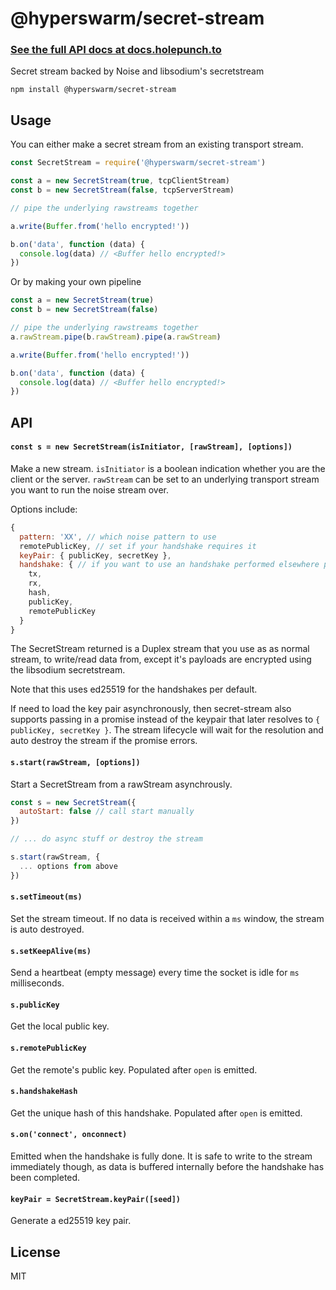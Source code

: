 # @hyperswarm/secret-stream

### [See the full API docs at docs.holepunch.to](https://docs.holepunch.to/building-blocks/hyperswarm#secretstream)

Secret stream backed by Noise and libsodium's secretstream

```
npm install @hyperswarm/secret-stream
```

## Usage

You can either make a secret stream from an existing transport stream.

``` js
const SecretStream = require('@hyperswarm/secret-stream')

const a = new SecretStream(true, tcpClientStream)
const b = new SecretStream(false, tcpServerStream)

// pipe the underlying rawstreams together

a.write(Buffer.from('hello encrypted!'))

b.on('data', function (data) {
  console.log(data) // <Buffer hello encrypted!>
})
```

Or by making your own pipeline

``` js
const a = new SecretStream(true)
const b = new SecretStream(false)

// pipe the underlying rawstreams together
a.rawStream.pipe(b.rawStream).pipe(a.rawStream)

a.write(Buffer.from('hello encrypted!'))

b.on('data', function (data) {
  console.log(data) // <Buffer hello encrypted!>
})
```

## API

#### `const s = new SecretStream(isInitiator, [rawStream], [options])`

Make a new stream. `isInitiator` is a boolean indication whether you are the client or the server.
`rawStream` can be set to an underlying transport stream you want to run the noise stream over.

Options include:

```js
{
  pattern: 'XX', // which noise pattern to use
  remotePublicKey, // set if your handshake requires it
  keyPair: { publicKey, secretKey },
  handshake: { // if you want to use an handshake performed elsewhere pass it here
    tx,
    rx,
    hash,
    publicKey,
    remotePublicKey
  }
}
```

The SecretStream returned is a Duplex stream that you use as as normal stream, to write/read data from,
except it's payloads are encrypted using the libsodium secretstream.

Note that this uses ed25519 for the handshakes per default.

If need to load the key pair asynchronously, then secret-stream also supports passing in a promise
instead of the keypair that later resolves to `{ publicKey, secretKey }`. The stream lifecycle will wait
for the resolution and auto destroy the stream if the promise errors.

#### `s.start(rawStream, [options])`

Start a SecretStream from a rawStream asynchrously.

``` js
const s = new SecretStream({
  autoStart: false // call start manually
})

// ... do async stuff or destroy the stream

s.start(rawStream, {
  ... options from above
})
```

#### `s.setTimeout(ms)`

Set the stream timeout. If no data is received within a `ms` window,
the stream is auto destroyed.

#### `s.setKeepAlive(ms)`

Send a heartbeat (empty message) every time the socket is idle for `ms` milliseconds.

#### `s.publicKey`

Get the local public key.

#### `s.remotePublicKey`

Get the remote's public key.
Populated after `open` is emitted.

#### `s.handshakeHash`

Get the unique hash of this handshake.
Populated after `open` is emitted.

#### `s.on('connect', onconnect)`

Emitted when the handshake is fully done.
It is safe to write to the stream immediately though, as data is buffered
internally before the handshake has been completed.

#### `keyPair = SecretStream.keyPair([seed])`

Generate a ed25519 key pair.

## License

MIT

